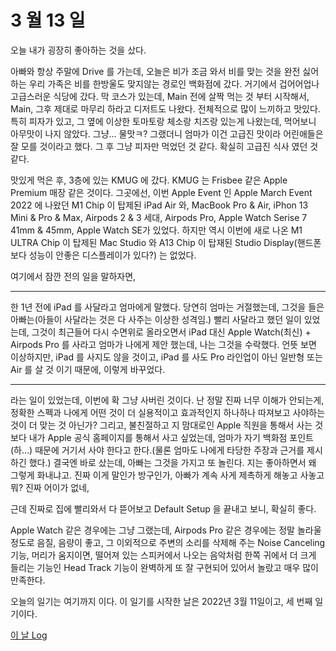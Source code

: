 # 3 월 13 일

오늘 내가 굉장히 좋아하는 것을 샀다.

아빠와 항상 주말에 Drive 를 가는데, 오늘은 비가 조금 와서 비를 맞는 것을 완전 싫어하는 우리 가족은 비를 한방울도 맞지않는 경로인 백화점에 갔다. 거기에서 겁어어업나 고급스러운 식당에 갔다. 막 코스가 있는데, Main 전에 살짝 먹는 것 부터 시작해서, Main, 그후 제대로 마무리 하라고 디저트도 나왔다. 전체적으로 많이 느끼하고 맛있다. 특히 피자가 있고, 그 옆에 이상한 토마토랑 체소랑 치즈랑 있는게 나왔는데, 먹어보니 아무맛이 나지 않았다. 그냥... 물맛ㅋ? 그랬더니 엄마가 이건 고급진 맛이라 어린애들은 잘 모를 것이라고 했다. 그 후 그냥 피자만 먹었던 것 같다. 확실히 고급진 식사 였던 것 같다.

맛있게 먹은 후, 3층에 있는 KMUG 에 갔다. KMUG 는 Frisbee 같은 Apple Premium 매장 같은 것이다. 그곳에선, 이번 Apple Event 인 Apple March Event 2022 에 나왔던 M1 Chip 이 탑제된 iPad Air 와, MacBook Pro & Air, iPhon 13 Mini & Pro & Max, Airpods 2 & 3 세대, Airpods Pro, Apple Watch Serise 7 41mm & 45mm, Apple Watch SE가 있었다. 하지만 역시 이번에 새로 나온 M1 ULTRA Chip 이 탑제된 Mac Studio 와 A13 Chip 이 탑재된 Studio Display(핸드폰 보다 성능이 안좋은 디스플레이가 있다?) 는 없었다.

여기에서 잠깐 전의 일을 말하자면,

---

한 1년 전에 iPad 를 사달라고 엄마에게 말했다. 당연히 엄마는 거절했는데, 그것을 들은 아빠는(아들이 사달라는 것은 다 사주는 이상한 성격임.) 빨리 사달라고 했던 일이 있었는데, 그것이 최근들어 다시 수면위로 올라오면서 iPad 대신 Apple Watch(최신) + Airpods Pro 를 사라고 엄마가 나에게 제안 했는데, 나는 그것을 수락했다. 언뜻 보면 이상하지만, iPad 를 사지도 않을 것이고, iPad 를 사도 Pro 라인업이 아닌 일반형 또는 Air 를 살 것 이기 때문에, 이렇게 바꾸었다.

---

라는 일이 있었는데, 이번에 확 그냥 사버린 것이다. 난 정말 진짜 너무 이해가 안되는게, 정확한 스펙과 나에게 어떤 것이 더 실용적이고 효과적인지 하나하나 따져보고 사야하는 것이 더 맞는 것 아닌가? 그리고, 불친절하고 지 맘대로인 Apple 직원을 통해서 사는 것보다 내가 Apple 공식 홈페이지를 통해서 사고 싶었는데, 엄마가 자기 백화점 포인트(하...) 때문에 거기서 사야 한다고 한다.(물론 엄마도 나에게 타당한 주장과 근거를 제시하긴 했다.) 결국엔 바로 샀는데, 아빠는 그것을 가지고 또 놀린다. 지는 좋아하면서 왜 그렇게 화내냐고. 진짜 이게 말인가 방구인가, 아빠가 계속 사게 제촉하게 해놓고 사놓고 뭐? 진짜 어이가 없네,

근데 진짜로 집에 빨리와서 다 뜯어보고 Default Setup 을 끝내고 보니, 확실히 좋다.

Apple Watch 같은 경우에는 그냥 그랬는데, Airpods Pro 같은 경우에는 정말 놀라울 정도로 음질, 음량이 좋고, 그 이외적으로 주변의 소리를 삭제해 주는 Noise Canceling 기능, 머리가 움지이면, 떨어져 있는 스피커에서 나오는 음악처럼 한쪽 귀에서 더 크게 들리는 기능인 Head Track 기능이 완벽하게 또 잘 구현되어 있어서 놀랐고 매우 많이 만족한다.

오늘의 일기는 여기까지 이다. 이 일기를 시작한 날은 2022년 3월 11일이고, 세 번째 일기이다.

[이 날 Log](../../../logs/2022/3/13.md)
